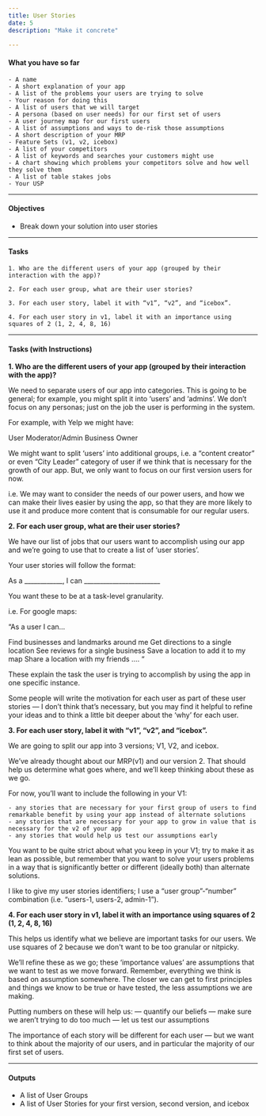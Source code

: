 ```yaml
---
title: User Stories
date: 5
description: "Make it concrete"

---
```


#### What you have so far

    - A name
	- A short explanation of your app
    - A list of the problems your users are trying to solve
	- Your reason for doing this
    - A list of users that we will target
    - A persona (based on user needs) for our first set of users
    - A user journey map for our first users
    - A list of assumptions and ways to de-risk those assumptions
    - A short description of your MRP
	- Feature Sets (v1, v2, icebox)
    - A list of your competitors
    - A list of keywords and searches your customers might use
    - A chart showing which problems your competitors solve and how well they solve them
    - A list of table stakes jobs
    - Your USP 

---
  
#### Objectives

- Break down your solution into user stories

---

#### Tasks

	1. Who are the different users of your app (grouped by their interaction with the app)?

	2. For each user group, what are their user stories? 

	3. For each user story, label it with “v1”, “v2”, and “icebox”. 

	4. For each user story in v1, label it with an importance using squares of 2 (1, 2, 4, 8, 16)
	
---
#### Tasks (with Instructions)

**1. Who are the different users of your app (grouped by their interaction with the app)?**

We need to separate users of our app into categories. This is going to be general; for example, you might split it into ‘users’ and ‘admins’. We don’t focus on any personas; just on the job the user is performing in the system.  

For example, with Yelp we might have: 

User
Moderator/Admin
Business Owner

We might want to split ‘users’ into additional groups, i.e. a “content creator” or even “City Leader” category of user if we think that is necessary for the growth of our app. But, we only want to focus on our first version users for now. 

i.e. We may want to consider the needs of our power users, and how we can make their lives easier by using the app, so that they are more likely to use it and produce more content that is consumable for our regular users. 

**2. For each user group, what are their user stories?**

We have our list of jobs that our users want to accomplish using our app and we’re going to use that to create a list of ‘user stories’. 

Your user stories will follow the format: 

As a ____________, I can ________________________

You want these to be at a task-level granularity. 

i.e.  For google maps:

“As a user I can… 

Find businesses and landmarks around me
Get directions to a single location 
See reviews for a single business
Save a location to add it to my map
Share a location with my friends
….
“

These explain the task the user is trying to accomplish by using the app in one specific instance. 

Some people will write the motivation for each user as part of these user stories — I don’t think that’s necessary, but you may find it helpful to refine your ideas and to think a little bit deeper about the ‘why’ for each user. 


**3. For each user story, label it with “v1”, “v2”, and “icebox”.** 

We are going to split our app into 3 versions; V1, V2, and icebox. 

We’ve already thought about our MRP(v1) and our version 2. That should help us determine what goes where, and we’ll keep thinking about these as we go.  

For now, you’ll want to include the following in your V1: 

	- any stories that are necessary for your first group of users to find remarkable benefit by using your app instead of alternate solutions 
	- any stories that are necessary for your app to grow in value that is necessary for the v2 of your app 
	- any stories that would help us test our assumptions early
 
You want to be quite strict about what you keep in your V1; try to make it as lean as possible, but remember that you want to solve your users problems in a way that is significantly better or different (ideally both) than alternate solutions. 

I like to give my user stories identifiers; I use a “user group”-“number” combination (i.e. “users-1, users-2, admin-1”).


**4. For each user story in v1, label it with an importance  using squares of 2 (1, 2, 4, 8, 16)**

This helps us identify what we believe are important tasks for our users. We use squares of 2 because we don't want to be too granular or nitpicky. 

We’ll refine these as we go; these ‘importance values’ are assumptions that we want to test as we move forward. Remember, everything we think is based on assumption somewhere. The closer we can get to first principles and things we know to be true or have tested, the less assumptions we are making. 

Putting numbers on these will help us:
 — quantify our beliefs
 — make sure we aren’t trying to do too much
 — let us test our assumptions

The importance of each story will be different for each user — but we want to think about the majority of our users, and in particular the majority of our first set of users. 

---
#### Outputs

- A list of User Groups
- A list of User Stories for your first version, second version, and icebox
